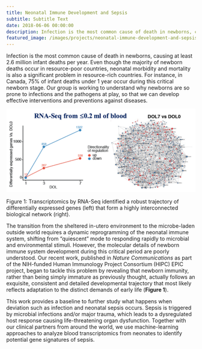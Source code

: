```yaml
---
title: Neonatal Immune Development and Sepsis
subtitle: Subtitle Text
date: 2018-06-06 00:00:00
description: Infection is the most common cause of death in newborns, causing at least 2.6 million infant deaths per year. Even though the majority of newborn deaths occur in resource-poor countries, neonatal morbidity and mortality is also a significant problem in resource-rich countries.
featured_image: /images/projects/neonatal-immune-development-and-sepsis/infant.jpg
---
```


Infection is the most common cause of death in newborns, causing at least 2.6 million infant deaths per year. Even though the majority of newborn deaths occur in resource-poor countries, neonatal morbidity and mortality is also a significant problem in resource-rich countries. For instance, in Canada, 75% of infant deaths under 1 year occur during this critical newborn stage. Our group is working to understand why newborns are so prone to infections and the pathogens at play, so that we can develop effective interventions and preventions against diseases.

![](/images/projects/neonatal-immune-development-and-sepsis/rna-seq.png)

<smaller>Figure 1: Transcriptomics by RNA-Seq identified a robust trajectory of differentially expressed genes (left) that form a highly interconnected biological network (right).</smaller>

The transition from the sheltered in-utero environment to the microbe-laden outside world requires a dynamic reprogramming of the neonatal immune system, shifting from “quiescent” mode to responding rapidly to microbial and environmental stimuli. However, the molecular details of newborn immune system development during this critical period are poorly understood. Our recent work, published in <i>Nature Communications</i> as part of the NIH-funded Human Immunology Project Consortium (HIPC) EPIC project, began to tackle this problem by revealing that newborn immunity, rather than being simply immature as previously thought, actually follows an exquisite, consistent and detailed developmental trajectory that most likely reflects adaptation to the distinct demands of early life (<b>Figure 1</b>).

This work provides a baseline to further study what happens when deviation such as infection and neonatal sepsis occurs. Sepsis is triggered by microbial infections and/or major trauma, which leads to a dysregulated host response causing life-threatening organ dysfunction. Together with our clinical partners from around the world, we use machine-learning approaches to analyze blood transcriptomics from neonates to identify potential gene signatures of sepsis.
